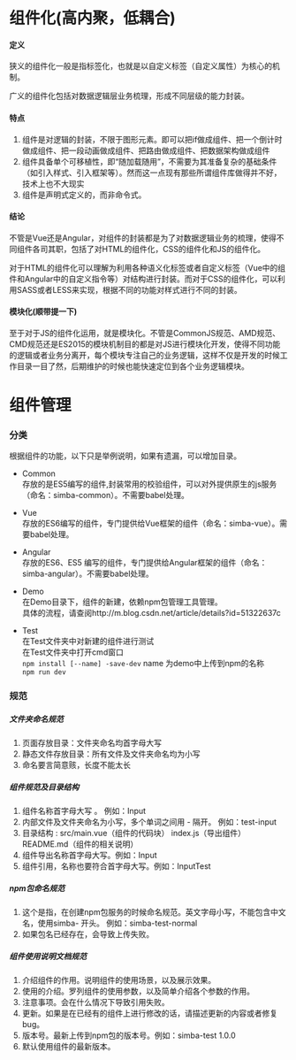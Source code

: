 # 组件化(高内聚，低耦合)

#### 定义
<p>狭义的组件化一般是指标签化，也就是以自定义标签（自定义属性）为核心的机制。﻿</p>
<p>广义的组件化包括对数据逻辑层业务梳理，形成不同层级的能力封装。﻿</p>

#### 特点
1. 组件是对逻辑的封装，不限于图形元素。即可以把if做成组件、把一个倒计时做成组件、把一段动画做成组件、把路由做成组件、把数据架构做成组件
2. 组件具备单个可移植性，即“随加载随用”，不需要为其准备复杂的基础条件（如引入样式、引入框架等）。然而这一点现有那些所谓组件库做得并不好，技术上也不大现实
3. 组件是声明式定义的，而非命令式。

#### 结论
<p>不管是Vue还是Angular，对组件的封装都是为了对数据逻辑业务的梳理，使得不同组件各司其职，包括了对HTML的组件化，CSS的组件化和JS的组件化。﻿</p>
<p>对于HTML的组件化可以理解为利用各种语义化标签或者自定义标签（Vue中的组件和Angular中的自定义指令等）对结构进行封装。而对于CSS的组件化，可以利用SASS或者LESS来实现，根据不同的功能对样式进行不同的封装。﻿</p>

#### 模块化(顺带提一下)
<p>至于对于JS的组件化运用，就是模块化。不管是CommonJS规范、AMD规范、CMD规范还是ES2015的模块机制目的都是对JS进行模块化开发，使得不同功能的逻辑或者业务分离开，每个模块专注自己的业务逻辑，这样不仅是开发的时候工作目录一目了然，后期维护的时候也能快速定位到各个业务逻辑模块。﻿</p>

# 组件管理
### 分类
根据组件的功能，以下只是举例说明，如果有遗漏，可以增加目录。
* Common <br/>
存放的是ES5编写的组件,封装常用的校验组件，可以对外提供原生的js服务（命名：simba-common）。不需要babel处理。

* Vue<br/>
存放的ES6编写的组件，专门提供给Vue框架的组件（命名：simba-vue）。需要babel处理。

* Angular<br/>
存放的ES6、ES5 编写的组件，专门提供给Angular框架的组件（命名：simba-angular）。不需要babel处理。

* Demo<br/>
在Demo目录下，组件的新建，依赖npm包管理工具管理。<br/>
具体的流程，请查阅http://m.blog.csdn.net/article/details?id=51322637c

* Test<br/>
在Test文件夹中对新建的组件进行测试<br/>
在Test文件夹中打开cmd窗口<br/>
``npm install [--name] -save-dev`` name 为demo中上传到npm的名称<br/>
``npm run dev``<br/>


### 规范
##### 文件夹命名规范

1. 页面存放目录：文件夹命名均首字母大写
2. 静态文件存放目录：所有文件及文件夹命名均为小写
3. 命名要言简意赅，长度不能太长

##### 组件规范及目录结构

1. 组件名称首字母大写 。 例如：Input
2. 内部文件及文件夹命名为小写，多个单词之间用 - 隔开。 例如：test-input
3. 目录结构 : src/main.vue（组件的代码块）   index.js（导出组件）  README.md（组件的相关说明）
4. 组件导出名称首字母大写。例如：Input
5. 组件引用，名称也要符合首字母大写。例如：InputTest

##### npm包命名规范

1. 这个是指，在创建npm包服务的时候命名规范。英文字母小写，不能包含中文名，使用simba-  开头。 例如：simba-test-normal
2. 如果包名已经存在，会导致上传失败。

##### 组件使用说明文档规范

1. 介绍组件的作用。说明组件的使用场景，以及展示效果。
2. 使用的介绍。罗列组件的使用参数，以及简单介绍各个参数的作用。
3. 注意事项。会在什么情况下导致引用失败。
4. 更新。如果是在已经有的组件上进行修改的话，请描述更新的内容或者修复bug。
5. 版本号。最新上传到npm包的版本号。例如：simba-test   1.0.0
6. 默认使用组件的最新版本。